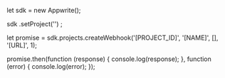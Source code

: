 let sdk = new Appwrite();

sdk
    .setProject('')
;

let promise = sdk.projects.createWebhook('[PROJECT_ID]', '[NAME]', [], '[URL]', 1);

promise.then(function (response) {
    console.log(response);
}, function (error) {
    console.log(error);
});